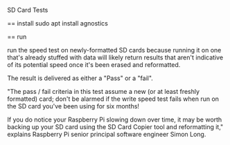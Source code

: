 SD Card Tests

== install
sudo apt install agnostics

== run


run the speed test on newly-formatted SD cards 
because running it on one that's already stuffed with data 
will likely return results that aren't indicative of its potential speed 
once it's been erased and reformatted. 

The result is delivered as either a "Pass" or a "fail". 

"The pass / fail criteria in this test assume a new 
(or at least freshly formatted) card; 
don't be alarmed if the write speed test fails 
when run on the SD card you've been using for six months! 

If you do notice your Raspberry Pi slowing down over time, 
it may be worth backing up your SD card using the SD Card Copier tool and reformatting it," 
explains Raspberry Pi senior principal software engineer Simon Long. 
